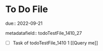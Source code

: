 # To Do File

due:: 2022-09-21

metadatafield:: todoTestFile_1410_27

- [ ] Task of todoTestFile_1410 1 [[Query me]]
